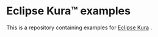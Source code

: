 # Eclipse Kura™ examples

This is a repository containing examples for [Eclipse Kura](https://eclipse.org/kura "Eclipse Kura") .
